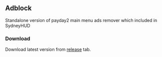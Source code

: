 ## Adblock
Standalone version of payday2 main menu ads remover which included in SydneyHUD

### Download
Download latest version from [release](https://github.com/SydneyMOD/Adblock/releases/latest) tab.
